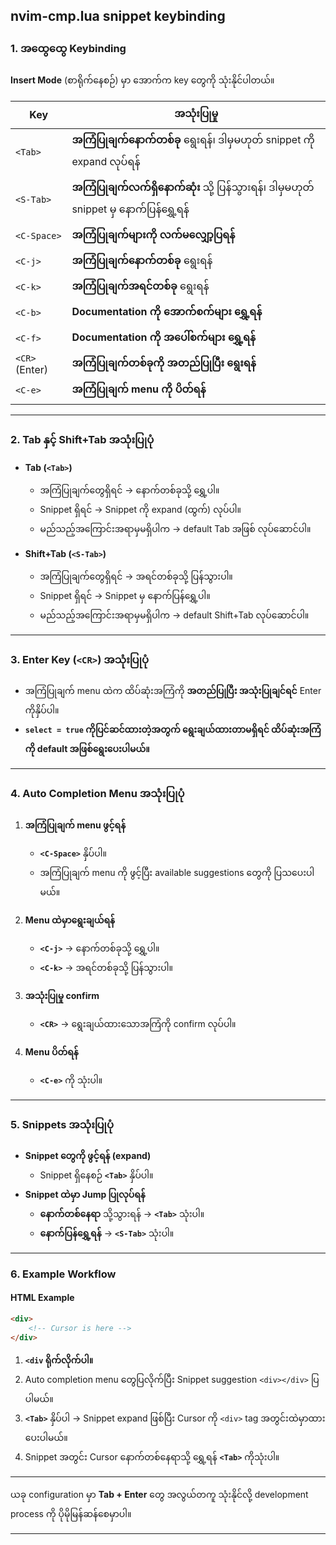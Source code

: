 
nvim-cmp.lua snippet keybinding
---

### **1. အထွေထွေ Keybinding**
**Insert Mode** (စာရိုက်နေစဉ်) မှာ အောက်က key တွေကို သုံးနိုင်ပါတယ်။

| **Key**               | **အသုံးပြုမှု**                                                                 |
|------------------------|---------------------------------------------------------------------------------|
| `<Tab>`               | **အကြံပြုချက်နောက်တစ်ခု** ရွေးရန်၊ ဒါမှမဟုတ် snippet ကို expand လုပ်ရန်        |
| `<S-Tab>`             | **အကြံပြုချက်လက်ရှိနောက်ဆုံး** သို့ ပြန်သွားရန်၊ ဒါမှမဟုတ် snippet မှ နောက်ပြန်ရွှေ့ရန် |
| `<C-Space>`           | **အကြံပြုချက်များကို လက်မလျှော့ပြရန်**                                          |
| `<C-j>`               | **အကြံပြုချက်နောက်တစ်ခု** ရွေးရန်                                              |
| `<C-k>`               | **အကြံပြုချက်အရင်တစ်ခု** ရွေးရန်                                              |
| `<C-b>`               | **Documentation ကို အောက်စက်များ ရွှေ့ရန်**                                    |
| `<C-f>`               | **Documentation ကို အပေါ်စက်များ ရွှေ့ရန်**                                    |
| `<CR>` (Enter)        | **အကြံပြုချက်တစ်ခုကို အတည်ပြုပြီး ရွေးရန်**                                    |
| `<C-e>`               | **အကြံပြုချက် menu ကို ပိတ်ရန်**                                                |

---

### **2. Tab နှင့် Shift+Tab အသုံးပြုပုံ**
- **Tab (`<Tab>`)**  
  - အကြံပြုချက်တွေရှိရင် -> နောက်တစ်ခုသို့ ရွှေ့ပါ။
  - Snippet ရှိရင် -> Snippet ကို expand (ထွက်) လုပ်ပါ။
  - မည်သည့်အကြောင်းအရာမှမရှိပါက -> default Tab အဖြစ် လုပ်ဆောင်ပါ။

- **Shift+Tab (`<S-Tab>`)**  
  - အကြံပြုချက်တွေရှိရင် -> အရင်တစ်ခုသို့ ပြန်သွားပါ။
  - Snippet ရှိရင် -> Snippet မှ နောက်ပြန်ရွှေ့ပါ။
  - မည်သည့်အကြောင်းအရာမှမရှိပါက -> default Shift+Tab လုပ်ဆောင်ပါ။

---

### **3. Enter Key (`<CR>`) အသုံးပြုပုံ**
- အကြံပြုချက် menu ထဲက ထိပ်ဆုံးအကြံကို **အတည်ပြုပြီး အသုံးပြုချင်ရင်** Enter ကိုနှိပ်ပါ။
- **`select = true` ကိုပြင်ဆင်ထားတဲ့အတွက် ရွေးချယ်ထားတာမရှိရင် ထိပ်ဆုံးအကြံကို default အဖြစ်ရွေးပေးပါမယ်။**

---

### **4. Auto Completion Menu အသုံးပြုပုံ**
1. **အကြံပြုချက် menu ဖွင့်ရန်**  
   - **`<C-Space>`** နှိပ်ပါ။
   - အကြံပြုချက် menu ကို ဖွင့်ပြီး available suggestions တွေကို ပြသပေးပါမယ်။

2. **Menu ထဲမှာရွေးချယ်ရန်**  
   - **`<C-j>`** -> နောက်တစ်ခုသို့ ရွှေ့ပါ။
   - **`<C-k>`** -> အရင်တစ်ခုသို့ ပြန်သွားပါ။

3. **အသုံးပြုမှု confirm**  
   - **`<CR>`** -> ရွေးချယ်ထားသောအကြံကို confirm လုပ်ပါ။

4. **Menu ပိတ်ရန်**  
   - **`<C-e>`** ကို သုံးပါ။

---

### **5. Snippets အသုံးပြုပုံ**
- **Snippet တွေကို ဖွင့်ရန် (expand)**  
   - Snippet ရှိနေစဉ် **`<Tab>`** နှိပ်ပါ။
- **Snippet ထဲမှာ Jump ပြုလုပ်ရန်**  
   - **နောက်တစ်နေရာ** သို့သွားရန် -> **`<Tab>`** သုံးပါ။
   - **နောက်ပြန်ရွှေ့ရန်** -> **`<S-Tab>`** သုံးပါ။

---

### **6. Example Workflow**
#### **HTML Example**
```html
<div>
    <!-- Cursor is here -->
</div>
```

1. **`<div` ရိုက်လိုက်ပါ။**
2. Auto completion menu တွေပြလိုက်ပြီး Snippet suggestion `<div></div>` ပြပါမယ်။
3. **`<Tab>`** နှိပ်ပါ -> Snippet expand ဖြစ်ပြီး Cursor ကို `<div>` tag အတွင်းထဲမှာထားပေးပါမယ်။
4. Snippet အတွင်း Cursor နောက်တစ်နေရာသို့ ရွှေ့ရန် **`<Tab>`** ကိုသုံးပါ။

---

ယခု configuration မှာ **Tab + Enter** တွေ အလွယ်တကူ သုံးနိုင်လို့ development process ကို ပိုမိုမြန်ဆန်စေမှာပါ။ 


---
